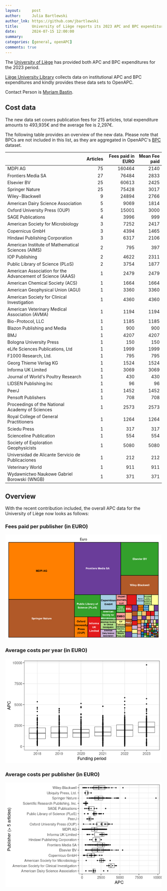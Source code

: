 ```yaml
---
layout:     post
author:     Julia Bartlewski
author_lnk: https://github.com/jbartlewski
title:      University of Liège reports its 2023 APC and BPC expenditures
date:       2024-07-15 12:00:00
summary:    
categories: [general, openAPC]
comments: true
---
```





The [University of Liège](https://www.uliege.be/) has provided both APC and BPC expenditures for the 2023 period.

[Liège University Library](https://explore.lib.uliege.be/discovery/search?vid=32ULG_INST:ULIEGE&lang=en) collects data on institutional APC and BPC expenditures and kindly provides these data sets to OpenAPC.

Contact Person is [Myriam Bastin](mailto:Myriam.Bastin@uliege.be).

## Cost data



The new data set covers publication fees for 215 articles, total expenditure amounts to 493,935€ and the average fee is 2,297€.

The following table provides an overview of the new data. Please note that BPCs are not included in this list, as they are aggregated in OpenAPC's [BPC](https://github.com/OpenAPC/openapc-de/blob/master/data/bpc.csv) dataset.



|                                                           | Articles| Fees paid in EURO| Mean Fee paid|
|:----------------------------------------------------------|--------:|-----------------:|-------------:|
|MDPI AG                                                    |       75|            160464|          2140|
|Frontiers Media SA                                         |       27|             76484|          2833|
|Elsevier BV                                                |       25|             60613|          2425|
|Springer Nature                                            |       25|             75428|          3017|
|Wiley-Blackwell                                            |        9|             24894|          2766|
|American Dairy Science Association                         |        5|              9069|          1814|
|Oxford University Press (OUP)                              |        5|             15001|          3000|
|SAGE Publications                                          |        4|              3996|           999|
|American Society for Microbiology                          |        3|              7252|          2417|
|Copernicus GmbH                                            |        3|              4394|          1465|
|Hindawi Publishing Corporation                             |        3|              6317|          2106|
|American Institute of Mathematical Sciences (AIMS)         |        2|               795|           397|
|IOP Publishing                                             |        2|              4622|          2311|
|Public Library of Science (PLoS)                           |        2|              3754|          1877|
|American Association for the Advancement of Science (AAAS) |        1|              2479|          2479|
|American Chemical Society (ACS)                            |        1|              1664|          1664|
|American Geophysical Union (AGU)                           |        1|              3360|          3360|
|American Society for Clinical Investigation                |        1|              4360|          4360|
|American Veterinary Medical Association (AVMA)             |        1|              1194|          1194|
|Bio-Protocol, LLC                                          |        1|              1185|          1185|
|Blazon Publishing and Media                                |        1|               900|           900|
|BMJ                                                        |        1|              4207|          4207|
|Bologna University Press                                   |        1|               150|           150|
|eLife Sciences Publications, Ltd                           |        1|              1999|          1999|
|F1000 Research, Ltd.                                       |        1|               795|           795|
|Georg Thieme Verlag KG                                     |        1|              1524|          1524|
|Informa UK Limited                                         |        1|              3069|          3069|
|Journal of World's Poultry Research                        |        1|               430|           430|
|LIDSEN Publishing Inc                                      |        1|                96|            96|
|PeerJ                                                      |        1|              1452|          1452|
|Pensoft Publishers                                         |        1|               708|           708|
|Proceedings of the National Academy of Sciences            |        1|              2573|          2573|
|Royal College of General Practitioners                     |        1|              1264|          1264|
|Sciedu Press                                               |        1|               317|           317|
|Scienceline Publication                                    |        1|               554|           554|
|Society of Exploration Geophysicists                       |        1|              5080|          5080|
|Universidad de Alicante Servicio de Publicaciones          |        1|               212|           212|
|Veterinary World                                           |        1|               911|           911|
|Wydawnictwo Naukowe Gabriel Borowski (WNGB)                |        1|               371|           371|



## Overview

With the recent contribution included, the overall APC data for the University of Liège now looks as follows:

### Fees paid per publisher (in EURO)

![plot of chunk tree_liege_2024_07_15_full](/figure/tree_liege_2024_07_15_full-1.png)

###  Average costs per year (in EURO)

![plot of chunk box_liege_2024_07_15_year_full](/figure/box_liege_2024_07_15_year_full-1.png)

###  Average costs per publisher (in EURO)

![plot of chunk box_liege_2024_07_15_publisher_full](/figure/box_liege_2024_07_15_publisher_full-1.png)
